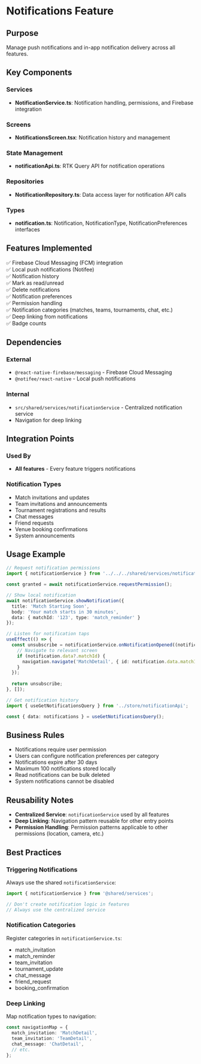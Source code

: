 # Notifications Feature

## Purpose
Manage push notifications and in-app notification delivery across all features.

## Key Components

### Services
- **NotificationService.ts**: Notification handling, permissions, and Firebase integration

### Screens
- **NotificationsScreen.tsx**: Notification history and management

### State Management
- **notificationApi.ts**: RTK Query API for notification operations

### Repositories
- **NotificationRepository.ts**: Data access layer for notification API calls

### Types
- **notification.ts**: Notification, NotificationType, NotificationPreferences interfaces

## Features Implemented

✅ Firebase Cloud Messaging (FCM) integration  
✅ Local push notifications (Notifee)  
✅ Notification history  
✅ Mark as read/unread  
✅ Delete notifications  
✅ Notification preferences  
✅ Permission handling  
✅ Notification categories (matches, teams, tournaments, chat, etc.)  
✅ Deep linking from notifications  
✅ Badge counts

## Dependencies

### External
- `@react-native-firebase/messaging` - Firebase Cloud Messaging
- `@notifee/react-native` - Local push notifications

### Internal
- `src/shared/services/notificationService` - Centralized notification service
- Navigation for deep linking

## Integration Points

### Used By
- **All features** - Every feature triggers notifications

### Notification Types
- Match invitations and updates
- Team invitations and announcements
- Tournament registrations and results
- Chat messages
- Friend requests
- Venue booking confirmations
- System announcements

## Usage Example

```typescript
// Request notification permissions
import { notificationService } from '../../../shared/services/notificationService';

const granted = await notificationService.requestPermission();

// Show local notification
await notificationService.showNotification({
  title: 'Match Starting Soon',
  body: 'Your match starts in 30 minutes',
  data: { matchId: '123', type: 'match_reminder' }
});

// Listen for notification taps
useEffect(() => {
  const unsubscribe = notificationService.onNotificationOpened((notification) => {
    // Navigate to relevant screen
    if (notification.data?.matchId) {
      navigation.navigate('MatchDetail', { id: notification.data.matchId });
    }
  });
  
  return unsubscribe;
}, []);

// Get notification history
import { useGetNotificationsQuery } from '../store/notificationApi';

const { data: notifications } = useGetNotificationsQuery();
```

## Business Rules

- Notifications require user permission
- Users can configure notification preferences per category
- Notifications expire after 30 days
- Maximum 100 notifications stored locally
- Read notifications can be bulk deleted
- System notifications cannot be disabled

## Reusability Notes

- **Centralized Service**: `notificationService` used by all features
- **Deep Linking**: Navigation pattern reusable for other entry points
- **Permission Handling**: Permission patterns applicable to other permissions (location, camera, etc.)

## Best Practices

### Triggering Notifications
Always use the shared `notificationService`:
```typescript
import { notificationService } from '@shared/services';

// Don't create notification logic in features
// Always use the centralized service
```

### Notification Categories
Register categories in `notificationService.ts`:
- match_invitation
- match_reminder
- team_invitation
- tournament_update
- chat_message
- friend_request
- booking_confirmation

### Deep Linking
Map notification types to navigation:
```typescript
const navigationMap = {
  match_invitation: 'MatchDetail',
  team_invitation: 'TeamDetail',
  chat_message: 'ChatDetail',
  // etc.
};
```
